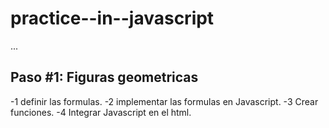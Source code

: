 # practice--in--javascript

...

## Paso #1: Figuras geometricas 

-1 definir las formulas.
-2 implementar las formulas en Javascript.
-3 Crear funciones.
-4 Integrar Javascript en el html. 